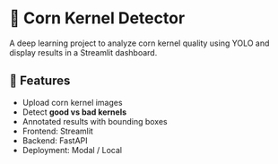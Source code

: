 
# 🌽 Corn Kernel Detector

A deep learning project to analyze corn kernel quality using YOLO and display results in a Streamlit dashboard.

## 🚀 Features
- Upload corn kernel images
- Detect **good vs bad kernels**
- Annotated results with bounding boxes
- Frontend: Streamlit
- Backend: FastAPI
- Deployment: Modal / Local


